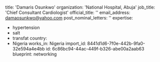title: 'Damaris Osunkwo'
organization: 'National Hospital, Abuja'
job_title: 'Chief Consultant Cardiologist'
official_title: ''
email_address: damaosunkwo@yahoo.com
post_nominal_letters: ''
expertise:
  - hypertension
  - salt
  - transfat
country:
  - Nigeria
works_in: Nigeria
import_id: 8441d1d6-7f0e-442b-9fa0-32e594a4e4bb
id: 6c86bc94-44ac-449f-b326-abe00a2aab63
blueprint: networking
